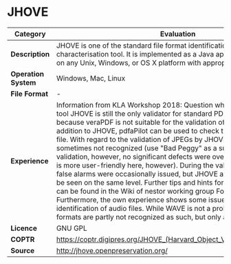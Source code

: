 # JHOVE

| Category | Evaluation |
| --- | --- |
| **Description** | JHOVE is one of the standard file format identification, validation and characterisation tool. It is implemented as a Java application and is usable on any Unix, Windows, or OS X platform with appropriate Java installation. |
| **Operation System** | Windows, Mac, Linux  |
| **File Format** | - |
| **Experience** | Information from KLA Workshop 2018: Question whether the validation tool JHOVE is still the only validator for standard PDF. The answer is "yes", because veraPDF is not suitable for the validation of standard PDF. In addition to JHOVE, pdfaPilot can be used to check the structure of the PDF file. With regard to the validation of JPEGs by JHOVE, defective JPEGs are sometimes not recognized (use "Bad Peggy" as a supplement). In TIFF validation, however, no significant defects were overlooked (DPF Manager is more user-friendly here, however). During the validation of GIF files, false alarms were occasionally issued, but JHOVE and ImageMagick could be seen on the same level. Further tips and hints for using recognition tools can be found in the Wiki of nestor working group Format Recognition. Furthermore, the own experience shows some issues for fileformat identification of audio files. While WAVE is not a problem, other audio formats are partly not recognized as such, but only as BYTESTREAM. |
| **Licence** | GNU GPL |
| **COPTR** | https://coptr.digipres.org/JHOVE_(Harvard_Object_Validation_Environment) |
| **Source** | http://jhove.openpreservation.org/ |
